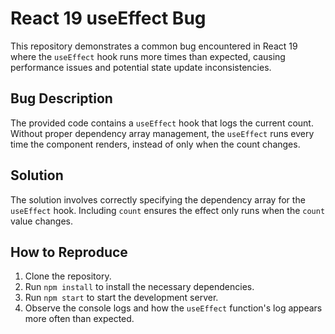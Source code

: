 # React 19 useEffect Bug

This repository demonstrates a common bug encountered in React 19 where the `useEffect` hook runs more times than expected, causing performance issues and potential state update inconsistencies.

## Bug Description

The provided code contains a `useEffect` hook that logs the current count.  Without proper dependency array management, the `useEffect` runs every time the component renders, instead of only when the count changes.

## Solution

The solution involves correctly specifying the dependency array for the `useEffect` hook. Including `count` ensures the effect only runs when the `count` value changes.

## How to Reproduce

1. Clone the repository.
2. Run `npm install` to install the necessary dependencies.
3. Run `npm start` to start the development server.
4. Observe the console logs and how the `useEffect` function's log appears more often than expected.